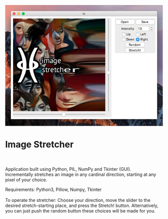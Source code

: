 ![](ImageStretcherApp.jpeg)<br/>
# Image Stretcher<br/><br/>
Application built using Python, PIL, NumPy and Tkinter (GUI).<br/>
Incrementally stretches an image in any cardinal direction, starting at any pixel of your choice.<br/>

Requirements: Python3, Pillow, Numpy, Tkinter<br/><br/>
To operate the stretcher: Choose your direction, move the slider to the desired stretch-starting place, and press the Stretch! button. 
Alternatively, you can just push the random button these choices will be made for you.
